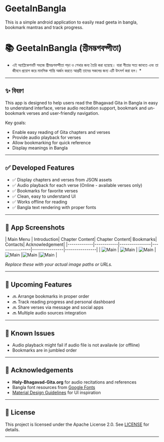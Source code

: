# GeetaInBangla 
This is a simple android application  to easily read geeta in bangla, bookmark mantras and track progress. 

# 📚 GeetaInBangla (শ্রীমদ্ভগবদ্গীতা)

* এই অ্যাপ্লিকেশনটি সহজে শ্রীমদ্ভগবদ্গীতা পড়া ও শেখার জন্য তৈরি করা হয়েছে। যারা গীতার সত্য জানতে এবং তা জীবনে প্রয়োগ করে মানসিক শান্তি অর্জন করতে আগ্রহী তাদের সকলের জন্য এটি উৎসর্গ করা হল। *

---

## ✨ বিবরণ

This app is designed to help users read the Bhagavad Gita in Bangla in easy to understand interface, verse audio recitation support, bookmark and un-bookmark verses and user-friendly navigation.

Key goals:

- Enable easy reading of Gita chapters and verses
- Provide audio playback for verses
- Allow bookmarking for quick reference
- Display meanings in Bangla

---

## ✅ Developed Features

- ✅ Display chapters and verses from JSON assets
- ✅ Audio playback for each verse (Online - available verses only)
- ✅ Bookmarks for favorite verses
- ✅ Clean, easy to understand UI 
- ✅ Works offline for reading
- ✅ Bangla text rendering with proper fonts

---

## 📸 App Screenshots

| Main Menu | Introduction| Chapter Content| Chapter Content| Bookmarks| Contacts| Acknowledgement|
|-------------|------------|----------------|----------------|----------------|----------------|
| ![Main](images/1.jpg) | ![Main](images/2.jpg) | ![Main](images/3.jpg) |![Main](images/4.jpg) |![Main](images/5.jpg) |![Main](images/6.jpg) |

*Replace these with your actual image paths or URLs.*

---

## 🚀 Upcoming Features

- 🔜 Arrange bookmarks in proper order 
- 🔜 Track reading progress and personal dashboard
- 🔜 Share verses via message and social apps
- 🔜 Multiple audio sources integration 

---

## 🐞 Known Issues

- Audio playback might fail if audio file is not availavle (or offline)
- Bookmarks are in jumbled order 

---

## 🙏 Acknowledgements

- **Holy-Bhagavad-Gita.org** for audio recitations and references
- Bangla font resources from [Google Fonts](https://fonts.google.com/)
- [Material Design Guidelines](https://material.io/) for UI inspiration

---

## 📄 License

This project is licensed under the Apache License 2.0. See [LICENSE](LICENSE) for details.

---

